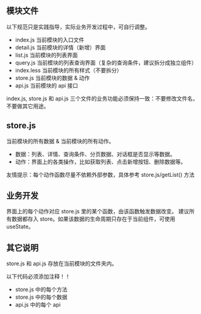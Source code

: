 ## 模块文件

以下规范只是实践指导，实际业务开发过程中，可自行调整。

- index.js 当前模块的入口文件
- detail.js 当前模块的详情（新增）界面
- list.js 当前模块的列表界面
- query.js 当前模块的列表查询界面（复杂的查询条件，建议拆分成独立组件）
- index.less 当前模块的所有样式（不要拆分）
- store.js 当前模块的数据 & 动作
- api.js 当前模块的 api 接口

index.js, store.js 和 api.js 三个文件的业务功能必须保持一致：不要修改文件名，不要做其它用途。

## store.js

当前模块的所有数据 & 当前模块的所有动作。

- 数据：列表、详情、查询条件、分页数据、对话框是否显示等数据。
- 动作：界面上的各类操作，比如获取列表、点击新增按钮、删除数据等。

友情提示：每个动作函数尽量不依赖外部参数，具体参考 store.js/getList() 方法

## 业务开发

界面上的每个动作对应 store.js 里的某个函数，由该函数触发数据改变。
建议所有数据都存入 store。如果该数据的生命周期只存在于当前组件，可使用 useState。

## 其它说明

store.js 和 api.js 存放在当前模块的文件夹内。

以下代码必须添加注释！！

- store.js 中的每个方法
- store.js 中的每个数据
- api.js 中的每个 api
